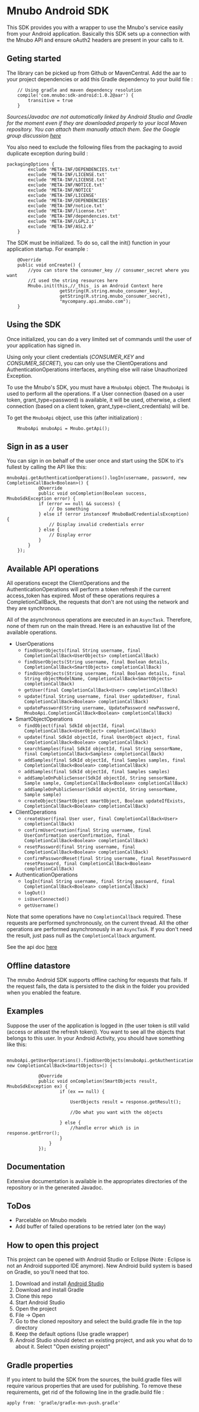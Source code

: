 # Mnubo Android SDK #
This SDK provides you with a wrapper to use the Mnubo's service easily from your Android application.
Basically this SDK sets up a connection with the Mnubo API and ensure oAuth2 headers are present in
your calls to it.

## Geting started ##

The library can be picked up from Github or MavenCentral. Add the aar to your project dependencies
or add this Gradle dependency to your build file :

```
    // Using gradle and maven dependency resolution
    compile('com.mnubo:sdk-android:1.0.2@aar') {
        transitive = true
    }
```

_Sources/Javadoc are not automatically linked by Android Studio and Gradle for the moment even
if they are downloaded properly to your local Maven repository. You can attach them manually attach them.
See the Google group discussion [here](https://groups.google.com/forum/#!searchin/adt-dev/javadoc/adt-dev/yVPo71O_ZKM/q4LzRL1eockJ)_

You also need to exclude the following files from the packaging to avoid duplicate exception during
build :
```
packagingOptions {
        exclude 'META-INF/DEPENDENCIES.txt'
        exclude 'META-INF/LICENSE.txt'
        exclude 'META-INF/LICENSE.txt'
        exclude 'META-INF/NOTICE.txt'
        exclude 'META-INF/NOTICE'
        exclude 'META-INF/LICENSE'
        exclude 'META-INF/DEPENDENCIES'
        exclude 'META-INF/notice.txt'
        exclude 'META-INF/license.txt'
        exclude 'META-INF/dependencies.txt'
        exclude 'META-INF/LGPL2.1'
        exclude 'META-INF/ASL2.0'
    }
```

The SDK must be initialized. To do so, call the init() function in your application startup. For
example :

```
    @Override
    public void onCreate() {
        //you can store the consumer_key // consumer_secret where you want
        //I used the string resources here
        Mnubo.init(this,//_this_ is an Android Context here
                    getString(R.string.mnubo_consumer_key),
                    getString(R.string.mnubo_consumer_secret),
                    "mycompany.api.mnubo.com");
    }
```

## Using the SDK ##

Once initialized, you can do a very limited set of commands until the user of your application has
signed in.

Using only your client credentials (_CONSUMER\_KEY_ and _CONSUMER\_SECRET_), you can only use the
ClientOperations and AuthenticationOperations interfaces, anything else will raise Unauthorized
Exception.

To use the Mnubo's SDK, you must have a `MnuboApi` object. The `MnuboApi` is used to perform all
the operations. If a User connection (based on a user token, grant\_type=password)
is available, it will be used, otherwise, a client connection (based on a client token,
grant\_type=client\_credentials) will be.

To get the `MnuboApi` object, use this (after initialization) :

```
    MnuboApi mnuboApi = Mnubo.getApi();
```

## Sign in as a user ##

You can sign in on behalf of the user once and start using the SDK to it's fullest by calling the
API like this:
```
mnuboApi.getAuthenticationOperations().logIn(username, password, new CompletionCallBack<Boolean>() {
            @Override
            public void onCompletion(Boolean success, MnuboSdkException error) {
            if (error == null && success) {
                // Do something
            } else if (error instanceof MnuboBadCredentialsException) {
                // Display invalid credentials error
            } else {
                // Display error
            }
        }
    });
```

## Available API operations ##
All operations except the ClientOperations and the AuthenticationOperations will perform a token
refresh if the current access\_token has expired. Most of these operations requires a
CompletionCallBack, the requests that don't are not using the network and they are synchronous.

All of the asynchronous operations are executed in an `AsyncTask`. Therefore, none of them run on the main thread.
Here is an exhaustive list of the available operations.

* UserOperations
  * `findUserObjects(final String username, final CompletionCallBack<UserObjects> completionCallBack)`
  * `findUserObjects(String username, final Boolean details, CompletionCallBack<SmartObjects> completionCallBack)`
  * `findUserObjects(String username, final Boolean details, final String objectModelName, CompletionCallBack<SmartObjects> completionCallBack)`
  * `getUser(final CompletionCallBack<User> completionCallBack)`
  * `update(final String username, final User updatedUser, final CompletionCallBack<Boolean> completionCallBack)`
  * `updatePassword(String username, UpdatePassword newPassword, MnuboApi.CompletionCallBack<Boolean> completionCallBack)`
* SmartObjectOperations
  * `findObject(final SdkId objectId, final CompletionCallBack<UserObject> completionCallBack)`
  * `update(final SdkId objectId, final UserObject object, final CompletionCallBack<Boolean> completionCallBack)`
  * `searchSamples(final SdkId objectId, final String sensorName, final CompletionCallBack<Samples> completionCallBack)`
  * `addSamples(final SdkId objectId, final Samples samples, final CompletionCallBack<Boolean> completionCallBack)`
  * `addSamples(final SdkId objectId, final Samples samples)`
  * `addSampleOnPublicSensor(SdkId objectId, String sensorName, Sample sample, CompletionCallBack<Boolean> completionCallBack)`
  * `addSampleOnPublicSensor(SdkId objectId, String sensorName, Sample sample)`
  * `createObject(SmartObject smartObject, Boolean updateIfExists, CompletionCallBack<Boolean> completionCallBack)`
* ClientOperations
  * `createUser(final User user, final CompletionCallBack<User> completionCallBack)`
  * `confirmUserCreation(final String username, final UserConfirmation userConfirmation, final CompletionCallBack<Boolean> completionCallBack)`
  * `resetPassword(final String username, final CompletionCallBack<Boolean> completionCallBack)`
  * `confirmPasswordReset(final String username, final ResetPassword resetPassword, final CompletionCallBack<Boolean> completionCallBack)`
* AuthenticationOperations
  * `logIn(final String username, final String password, final CompletionCallBack<Boolean> completionCallBack)`
  * `logOut()`
  * `isUserConnected()`
  * `getUsername()`

Note that some operations have no `CompletionCallback` required. These requests are performed
synchronously, on the current thread. All the other operations are performed asynchronously in an
`AsyncTask`. If you don't need the result, just pass null as the `CompletionCallback` argument.

See the api doc [here](./src/main/java/com/mnubo/platform/android/sdk/api/README.md)

## Offline datastore
The mnubo Android SDK supports offline caching for requests that fails. If the request fails, the data
is persisted to the disk in the folder you provided when you enabled the feature.

## Examples

Suppose the user of the application is logged in (the user token is still valid
(access or atleast the refresh token)). You want to see all the objects that belongs to this user. In your
Android Activity, you should have something like this:

```
    mnuboApi.getUserOperations().findUserObjects(mnuboApi.getAuthenticationOperations().getUsername(), new CompletionCallBack<SmartObjects>() {

            @Override
            public void onCompletion(SmartObjects result, MnuboSdkException ex) {
                    if (ex == null) {

                        UserObjects result = response.getResult();

                        //Do what you want with the objects

                    } else {
                        //handle error which is in response.getError();
                    }
                }
            });
```

## Documentation ##
Extensive documentation is available in the appropriates directories of the repository or in the
generated Javadoc.

## ToDos ##
* Parcelable on Mnubo models
* Add buffer of failed operations to be retried later (on the way)


## How to open this project ##
This project can be opened with Android Studio or Eclipse (Note : Eclipse is not an Android supported IDE anymore). New Android build system is based on Gradle, so you'll need that too.

 1. Download and install [Android Studio](http://developer.android.com/sdk/index.html)
 2. Download and install Gradle
 3. Clone this repo
 4. Start Android Studio
 5. Open the project
   1. File -> Open
   2. Go to the cloned repository and select the build.gradle file in the top directory
   3. Keep the default options (Use gradle wrapper)
   4. Android Studio should detect an existing project, and ask you what do to about it. Select "Open existing project"

## Gradle properties ##
If you intent to build the SDK from the sources, the build.gradle files will require various
properties that are used for publishing. To remove these requirements, get rid of the following
line in the gradle.build file :

```
apply from: 'gradle/gradle-mvn-push.gradle'
```
